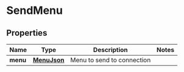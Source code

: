 

# SendMenu


## Properties

Name | Type | Description | Notes
------------ | ------------- | ------------- | -------------
**menu** | [**MenuJson**](MenuJson.md) | Menu to send to connection | 



